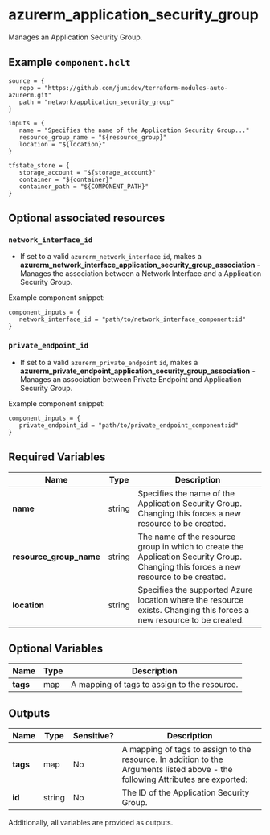 # azurerm_application_security_group

Manages an Application Security Group.

## Example `component.hclt`

```hcl
source = {
   repo = "https://github.com/jumidev/terraform-modules-auto-azurerm.git"   
   path = "network/application_security_group"   
}

inputs = {
   name = "Specifies the name of the Application Security Group..."   
   resource_group_name = "${resource_group}"   
   location = "${location}"   
}

tfstate_store = {
   storage_account = "${storage_account}"   
   container = "${container}"   
   container_path = "${COMPONENT_PATH}"   
}

```
## Optional associated resources


### `network_interface_id` 

- If set to a valid `azurerm_network_interface` `id`, makes a **azurerm_network_interface_application_security_group_association** - Manages the association between a Network Interface and a Application Security Group.

Example component snippet:

```hcl
component_inputs = {
   network_interface_id = "path/to/network_interface_component:id"
}
```

### `private_endpoint_id` 

- If set to a valid `azurerm_private_endpoint` `id`, makes a **azurerm_private_endpoint_application_security_group_association** - Manages an association between Private Endpoint and Application Security Group.

Example component snippet:

```hcl
component_inputs = {
   private_endpoint_id = "path/to/private_endpoint_component:id"
}
```


## Required Variables

| Name | Type |  Description |
| ---- | --------- |  ----------- |
| **name** | string |  Specifies the name of the Application Security Group. Changing this forces a new resource to be created. | 
| **resource_group_name** | string |  The name of the resource group in which to create the Application Security Group. Changing this forces a new resource to be created. | 
| **location** | string |  Specifies the supported Azure location where the resource exists. Changing this forces a new resource to be created. | 

## Optional Variables

| Name | Type |  Description |
| ---- | --------- |  ----------- |
| **tags** | map |  A mapping of tags to assign to the resource. | 



## Outputs

| Name | Type | Sensitive? | Description |
| ---- | ---- | --------- | --------- |
| **tags** | map | No  | A mapping of tags to assign to the resource. In addition to the Arguments listed above - the following Attributes are exported: | 
| **id** | string | No  | The ID of the Application Security Group. | 

Additionally, all variables are provided as outputs.
